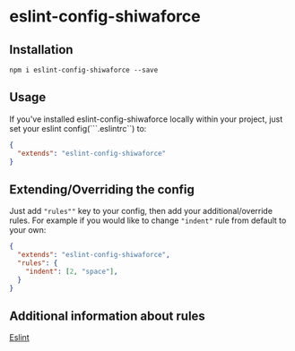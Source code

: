 # eslint-config-shiwaforce


## Installation
```
npm i eslint-config-shiwaforce --save
```

## Usage
If you've installed eslint-config-shiwaforce locally within your project, just set your eslint config(```.eslintrc``) to:
```json
{
  "extends": "eslint-config-shiwaforce"
}
```

## Extending/Overriding the config
Just add ```"rules""``` key to your config, then add your additional/override rules.
For example if you would like to change ```"indent"``` rule from default to your own:
```json
{
  "extends": "eslint-config-shiwaforce",
  "rules": {
    "indent": [2, "space"],
  }
}
```
## Additional information about rules
[Eslint](http://eslint.org)